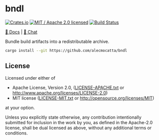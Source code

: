 # bndl

[![Crates.io](https://img.shields.io/crates/v/bndl.svg?maxAge=86400)](https://crates.io/crates/bndl)
[![MIT / Apache 2.0 licensed](https://img.shields.io/crates/l/bndl.svg?maxAge=2592000)](#License)
[![Build Status](https://dev.azure.com/alecmocatta/bndl/_apis/build/status/tests?branchName=master)](https://dev.azure.com/alecmocatta/bndl/_build?definitionId=30)

[📖 Docs](https://docs.rs/bndl) | [💬 Chat](https://constellation.zulipchat.com/#narrow/stream/213236-subprojects)

Bundle build artifacts into a redistributable archive.

```bash
cargo install --git https://github.com/alecmocatta/bndl
```

## License
Licensed under either of

 * Apache License, Version 2.0, ([LICENSE-APACHE.txt](LICENSE-APACHE.txt) or http://www.apache.org/licenses/LICENSE-2.0)
 * MIT license ([LICENSE-MIT.txt](LICENSE-MIT.txt) or http://opensource.org/licenses/MIT)

at your option.

Unless you explicitly state otherwise, any contribution intentionally submitted for inclusion in the work by you, as defined in the Apache-2.0 license, shall be dual licensed as above, without any additional terms or conditions.
